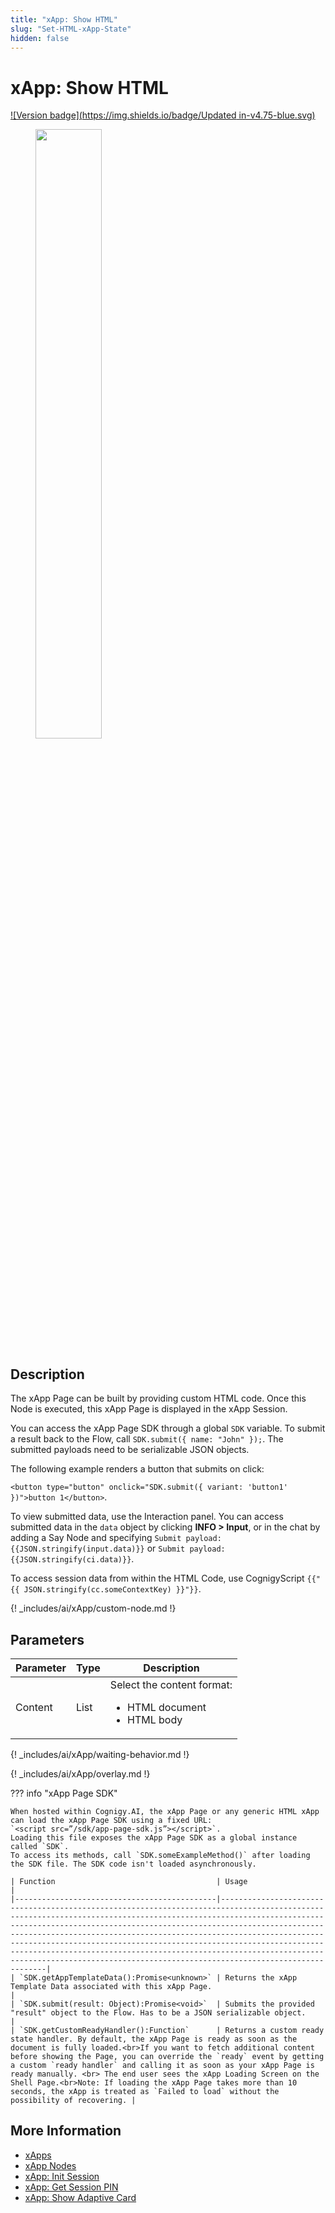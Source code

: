 ```yaml
---
title: "xApp: Show HTML"
slug: "Set-HTML-xApp-State"
hidden: false
---
```


# xApp: Show HTML

[![Version badge](https://img.shields.io/badge/Updated in-v4.75-blue.svg)](../../../../release-notes/4.75.md)

<figure>
  <img class="image-center" src="../../../../../_assets/ai/build/node-reference/xApp/set-html-xApp-state.png" width="50%" />
</figure>

## Description

The xApp Page can be built by providing custom HTML code. Once this Node is executed, this xApp Page is displayed in the xApp Session.

You can access the xApp Page SDK through a global `SDK` variable.
To submit a result back to the Flow, call `SDK.submit({ name: "John" });`.
The submitted payloads need to be serializable JSON objects.

The following example renders a button that submits on click:

`<button type="button" onclick="SDK.submit({ variant: 'button1' })">button 1</button>`.

To view submitted data, use the Interaction panel. You can access submitted data in the `data` object by clicking **INFO > Input**, or in the chat by adding a Say Node and specifying <code>Submit payload: &lcub;&lcub;JSON.stringify(input.data)&rcub;&rcub;</code> or <code>Submit payload: &lcub;&lcub;JSON.stringify(ci.data)&rcub;&rcub;</code>.

To access session data from within the HTML Code, use CognigyScript `{{"{{ JSON.stringify(cc.someContextKey) }}"}}`.

{! _includes/ai/xApp/custom-node.md !}

## Parameters

| Parameter | Type | Description                                                                 |
|-----------|------|-----------------------------------------------------------------------------|
| Content   | List | Select the content format:<ul><li>HTML document</li><li>HTML body</li></ul> |

{! _includes/ai/xApp/waiting-behavior.md !}

{! _includes/ai/xApp/overlay.md !}

??? info "xApp Page SDK"

    When hosted within Cognigy.AI, the xApp Page or any generic HTML xApp can load the xApp Page SDK using a fixed URL:
    `<script src=”/sdk/app-page-sdk.js”></script>`.
    Loading this file exposes the xApp Page SDK as a global instance called `SDK`.
    To access its methods, call `SDK.someExampleMethod()` after loading the SDK file. The SDK code isn't loaded asynchronously.

    | Function                                    | Usage                                                                                                                                                                                                                                                                                                                                                                                                                                                                                                                                   |
    |---------------------------------------------|-----------------------------------------------------------------------------------------------------------------------------------------------------------------------------------------------------------------------------------------------------------------------------------------------------------------------------------------------------------------------------------------------------------------------------------------------------------------------------------------------------------------------------------------|
    | `SDK.getAppTemplateData():Promise<unknown>` | Returns the xApp Template Data associated with this xApp Page.                                                                                                                                                                                                                                                                                                                                                                                                                                                                          |
    | `SDK.submit(result: Object):Promise<void>`  | Submits the provided "result" object to the Flow. Has to be a JSON serializable object.                                                                                                                                                                                                                                                                                                                                                                                                                                                 |
    | `SDK.getCustomReadyHandler():Function`      | Returns a custom ready state handler. By default, the xApp Page is ready as soon as the document is fully loaded.<br>If you want to fetch additional content before showing the Page, you can override the `ready` event by getting a custom `ready handler` and calling it as soon as your xApp Page is ready manually. <br> The end user sees the xApp Loading Screen on the Shell Page.<br>Note: If loading the xApp Page takes more than 10 seconds, the xApp is treated as `Failed to load` without the possibility of recovering. |

## More Information

- [xApps](../../../../xApps/overview.md)
- [xApp Nodes](overview.md)
- [xApp: Init Session](init-xApp-session.md)
- [xApp: Get Session PIN](get-xApp-session-PIN.md)
- [xApp: Show Adaptive Card](set-AdaptiveCard-xApp-state.md)